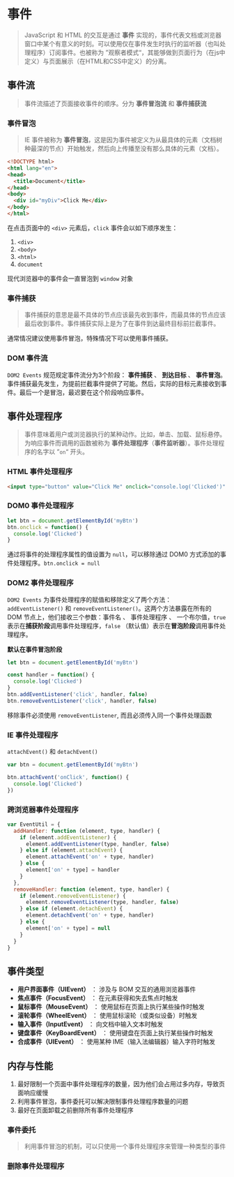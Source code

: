 # 事件

> JavaScript 和 HTML 的交互是通过 **事件** 实现的，事件代表文档或浏览器窗口中某个有意义的时刻。可以使用仅在事件发生时执行的监听器（也叫处理程序）订阅事件。也被称为 ”观察者模式“，其能够做到页面行为（在js中定义）与页面展示（在HTML和CSS中定义）的分离。

## 事件流

> 事件流描述了页面接收事件的顺序。分为 **事件冒泡流** 和 **事件捕获流**

### 事件冒泡

> IE 事件被称为 **事件冒泡**，这是因为事件被定义为从最具体的元素（文档树种最深的节点）开始触发，然后向上传播至没有那么具体的元素（文档）。

```html
<!DOCTYPE html>
<html lang="en">
<head>
  <title>Document</title>
</head>
<body>
  <div id="myDiv">Click Me</div>
</body>
</html>
```

在点击页面中的 `<div>` 元素后，`click` 事件会以如下顺序发生：

1. `<div>`
2. `<body>`
3. `<html>`
4. `document`

现代浏览器中的事件会一直冒泡到 `window` 对象

### 事件捕获

> 事件捕获的意思是最不具体的节点应该最先收到事件，而最具体的节点应该最后收到事件。事件捕获实际上是为了在事件到达最终目标前拦截事件。

通常情况建议使用事件冒泡，特殊情况下可以使用事件捕获。

### DOM 事件流

`DOM2 Events` 规范规定事件流分为3个阶段： **事件捕获** 、 **到达目标** 、 **事件冒泡**。事件捕获最先发生，为提前拦截事件提供了可能。然后，实际的目标元素接收到事件。最后一个是冒泡，最迟要在这个阶段响应事件。

## 事件处理程序

> 事件意味着用户或浏览器执行的某种动作。比如，单击、加载、鼠标悬停。为响应事件而调用的函数被称为 **事件处理程序**（**事件监听器**）。事件处理程序的名字以 ”`on`“ 开头。

### HTML 事件处理程序

```html
<input type="button" value="Click Me" onclick="console.log('Clicked')" />
```

### DOM0 事件处理程序

```js
let btn = document.getElementById('myBtn')
btn.onclick = function() {
  console.log('Clicked')
}
```

通过将事件的处理程序属性的值设置为 `null`，可以移除通过 DOM0 方式添加的事件处理程序。`btn.onclick = null`

### DOM2 事件处理程序

`DOM2 Events` 为事件处理程序的赋值和移除定义了两个方法： `addEventListener()` 和 `removeEventListener()`。这两个方法暴露在所有的 DOM 节点上，他们接收三个参数：事件名 、 事件处理程序 、 一个布尔值，`true` 表示在**捕获阶段**调用事件处理程序，`false` （默认值）表示在**冒泡阶段**调用事件处理程序。

**默认在事件冒泡阶段**

```js
let btn = document.getElementById('myBtn')

const handler = function() {
  console.log('Clicked')
}
btn.addEventListener('click', handler, false)
btn.removeEventListener('click', handler, false)
```

移除事件必须使用 `removeEventListener`, 而且必须传入同一个事件处理函数

### IE 事件处理程序

`attachEvent()` 和 `detachEvent()`

```js
var btn = document.getElementById('myBtn')

btn.attachEvent('onClick', function() {
  console.log('Clicked')
})
```

### 跨浏览器事件处理程序

```js
var EventUtil = {
  addHandler: function (element, type, handler) {
    if (element.addEventListener) {
      element.addEventListener(type, handler, false)
    } else if (element.attachEvent) {
      element.attachEvent('on' + type, handler)
    } else {
      element['on' + type] = handler
    }
  },
  removeHandler: function (element, type, handler) {
    if (element.removeEventListener) {
      element.removeEventListener(type, handler, false)
    } else if (element.detachEvent) {
      element.detachEvent('on' + type, handler)
    } else {
      element['on' + type] = null
    }
  }
}
```

## 事件类型

- **用户界面事件（UIEvent）** ： 涉及与 BOM 交互的通用浏览器事件
- **焦点事件（FocusEvent）** ： 在元素获得和失去焦点时触发
- **鼠标事件（MouseEvent）** ： 使用鼠标在页面上执行某些操作时触发
- **滚轮事件（WheelEvent）** ： 使用鼠标滚轮（或类似设备）时触发
- **输入事件（InputEvent）** ： 向文档中输入文本时触发
- **键盘事件（KeyBoardEvent）** ： 使用键盘在页面上执行某些操作时触发
- **合成事件（UIEvent）** ： 使用某种 IME（输入法编辑器）输入字符时触发

## 内存与性能

1. 最好限制一个页面中事件处理程序的数量，因为他们会占用过多内存，导致页面响应缓慢
2. 利用事件冒泡，事件委托可以解决限制事件处理程序数量的问题
3. 最好在页面卸载之前删除所有事件处理程序

### 事件委托

> 利用事件冒泡的机制，可以只使用一个事件处理程序来管理一种类型的事件

### 删除事件处理程序
